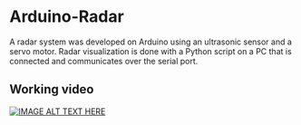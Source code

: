 # Arduino-Radar
A radar system was developed on Arduino using an ultrasonic sensor and a servo motor. Radar visualization is done with a Python script on a PC that is connected and communicates over the serial port.

## Working video
[![IMAGE ALT TEXT HERE](https://img.youtube.com/vi/nmcoK8hQpjA/0.jpg)](https://www.youtube.com/watch?v=nmcoK8hQpjA)
